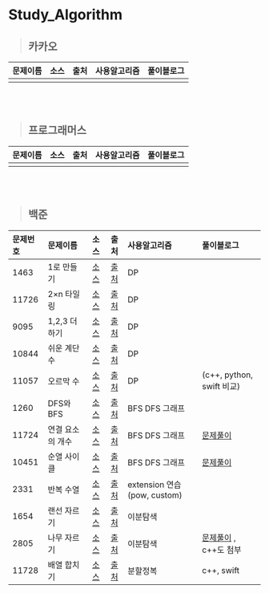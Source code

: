 # Study_Algorithm

> ## 카카오

|문제이름|소스|출처|사용알고리즘|풀이블로그|
|:---|:---:|:---:|:---|:---|
||||||

<br/><br/>

> ## 프로그래머스  

|문제이름|소스|출처|사용알고리즘|풀이블로그|
|:---|:---:|:---:|:---|:---|
||||||

<br/><br/>

> ## 백준

|문제번호|문제이름|소스|출처|사용알고리즘|풀이블로그|
|:---|:---|:---:|:---:|:---|:---|
|1463|1로 만들기|[소스](https://github.com/p41155a/Study_Algorithm/blob/main/%E1%84%87%E1%85%A2%E1%86%A8%E1%84%8C%E1%85%AE%E1%86%AB/1463/1463/main.swift)|[출처](https://www.acmicpc.net/problem/1463)|DP||
|11726|2×n 타일링|[소스](https://github.com/p41155a/Study_Algorithm/blob/main/%E1%84%87%E1%85%A2%E1%86%A8%E1%84%8C%E1%85%AE%E1%86%AB/11726/11726/main.swift)|[출처](https://www.acmicpc.net/problem/11726)|DP||
|9095|1,2,3 더하기|[소스](https://github.com/p41155a/Study_Algorithm/blob/main/%E1%84%87%E1%85%A2%E1%86%A8%E1%84%8C%E1%85%AE%E1%86%AB/9095/9095/main.swift)|[출처](https://www.acmicpc.net/problem/9095)|DP||
|10844|쉬운 계단 수|[소스](https://github.com/p41155a/Study_Algorithm/blob/main/%E1%84%87%E1%85%A2%E1%86%A8%E1%84%8C%E1%85%AE%E1%86%AB/10844/10844/main.swift)|[출처](https://www.acmicpc.net/problem/10844)|DP||
|11057|오르막 수|[소스](https://github.com/p41155a/Study_Algorithm/blob/main/%E1%84%87%E1%85%A2%E1%86%A8%E1%84%8C%E1%85%AE%E1%86%AB/11057/11057/main.swift)|[출처](https://www.acmicpc.net/problem/11057)|DP|(c++, python, swift 비교)|
|1260|DFS와 BFS|[소스](https://github.com/p41155a/Study_Algorithm/blob/main/%E1%84%87%E1%85%A2%E1%86%A8%E1%84%8C%E1%85%AE%E1%86%AB/1260/1260/main.swift)|[출처](https://www.acmicpc.net/problem/1260)|BFS DFS 그래프||
|11724|연결 요소의 개수|[소스](https://github.com/p41155a/Study_Algorithm/blob/main/%E1%84%87%E1%85%A2%E1%86%A8%E1%84%8C%E1%85%AE%E1%86%AB/11724/11724/main.swift)|[출처](https://www.acmicpc.net/problem/11724)|BFS DFS 그래프|[문제풀이](https://blog.naver.com/p41155a/222146656014)|
|10451|순열 사이클|[소스](https://github.com/p41155a/Study_Algorithm/blob/main/%E1%84%87%E1%85%A2%E1%86%A8%E1%84%8C%E1%85%AE%E1%86%AB/10451/10451/main.swift)|[출처](https://www.acmicpc.net/problem/10451)|BFS DFS 그래프|[문제풀이](https://blog.naver.com/p41155a/222146656014)|
|2331|반복 수열|[소스](https://github.com/p41155a/Study_Algorithm/blob/main/%E1%84%87%E1%85%A2%E1%86%A8%E1%84%8C%E1%85%AE%E1%86%AB/2331/2331/main.swift)|[출처](https://www.acmicpc.net/problem/2331)|extension 연습(pow, custom)||
|1654|랜선 자르기|[소스](https://github.com/p41155a/Study_Algorithm/blob/main/%E1%84%87%E1%85%A2%E1%86%A8%E1%84%8C%E1%85%AE%E1%86%AB/1654/1654/main.swift)|[출처](https://www.acmicpc.net/problem/1654)|이분탐색||
|2805|나무 자르기|[소스](https://github.com/p41155a/Study_Algorithm/blob/main/%E1%84%87%E1%85%A2%E1%86%A8%E1%84%8C%E1%85%AE%E1%86%AB/2805/2805/main.swift)|[출처](https://www.acmicpc.net/problem/2805)|이분탐색|[문제풀이](https://youjean.tistory.com/36) , c++도 첨부|
|11728|배열 합치기|[소스](https://github.com/p41155a/Study_Algorithm/blob/main/%E1%84%87%E1%85%A2%E1%86%A8%E1%84%8C%E1%85%AE%E1%86%AB/11728/11728/main.swift)|[출처](https://www.acmicpc.net/problem/11728)|분할정복|c++, swift|
